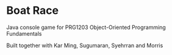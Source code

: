 # Boat Race

Java console game for PRG1203 Object-Oriented Programming Fundamentals

Built together with Kar Ming, Sugumaran, Syehrran and Morris